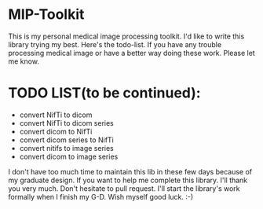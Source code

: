 ﻿# MIP-Toolkit
This is my personal medical image processing toolkit. I'd like to write this library trying my best.
Here's the todo-list. If you have any trouble processing medical image or have a better way doing these work. Please let me know.

# TODO LIST(to be continued):
- convert NifTi to dicom
- convert NifTi to dicom series
- convert dicom to NifTi
- convert dicom series to NifTi
- convert nitifs to image series
- convert dicom to image series

I don't have too much time to maintain this lib in these few days because of my graduate design. If you want to help me complete this library. I'll thank you very much. Don't hesitate to pull request.
I'll start the library's work formally when I finish my G-D.
Wish myself good luck. :-)
